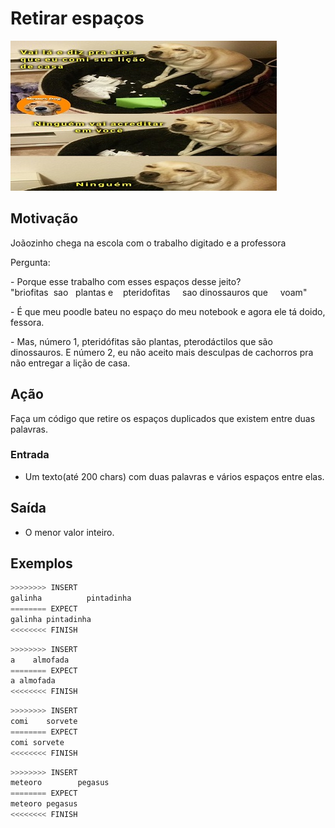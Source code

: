 # Retirar espaços

![_](cover.jpg)

## Motivação

Joãozinho chega na escola com o trabalho digitado e a professora

Pergunta:  

\- Porque esse trabalho com esses espaços desse jeito?  
"briofitas  sao   plantas e    pteridofitas     sao dinossauros que     voam"

\- É que meu poodle bateu no espaço do meu notebook e agora ele tá doido, fessora.

\- Mas, número 1, pteridófitas são plantas, pterodáctilos que são dinossauros. E número 2, eu não aceito mais desculpas de cachorros pra não entregar a lição de casa.

## Ação

Faça um código que retire os espaços duplicados que existem entre duas palavras.

### Entrada

* Um texto(até 200 chars) com duas palavras e vários espaços entre elas.

## Saída

* O menor valor inteiro.

## Exemplos

``` py
>>>>>>>> INSERT
galinha          pintadinha
======== EXPECT
galinha pintadinha
<<<<<<<< FINISH
```

```py
>>>>>>>> INSERT
a    almofada
======== EXPECT
a almofada
<<<<<<<< FINISH
```

```py
>>>>>>>> INSERT
comi    sorvete
======== EXPECT
comi sorvete
<<<<<<<< FINISH
```

```py
>>>>>>>> INSERT
meteoro        pegasus
======== EXPECT
meteoro pegasus
<<<<<<<< FINISH
```
